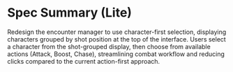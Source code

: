 # Spec Summary (Lite)

Redesign the encounter manager to use character-first selection, displaying characters grouped by shot position at the top of the interface. Users select a character from the shot-grouped display, then choose from available actions (Attack, Boost, Chase), streamlining combat workflow and reducing clicks compared to the current action-first approach.
